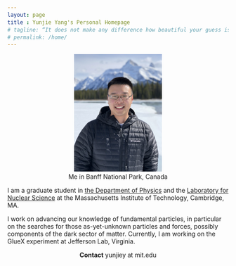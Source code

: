 ```yaml
---
layout: page
title : Yunjie Yang's Personal Homepage
# tagline: “It does not make any difference how beautiful your guess is. It does not make any difference how smart you are, who made the guess, or what his name is – if it disagrees with experiment it is wrong. -- Richard Feynman”
# permalink: /home/
---
```


<figure><center>
  <img width="200" src="/pics/profile.JPG"/>
  <figcaption>Me in Banff National Park, Canada</figcaption>
</center></figure>


I am a graduate student in [the Department of Physics](http://web.mit.edu/physics/) and the [Laboratory for Nuclear Science](http://web.mit.edu/lns/index.html) at the Massachusetts Institute of Technology, Cambridge, MA.

I work on advancing our knowledge of fundamental particles,
in particular on the searches for those as-yet-unknown particles and forces, possibly components of the dark sector of matter. Currently, I am working on the GlueX experiment at Jefferson Lab, Virginia.

<center>
<b>Contact</b> 
yunjiey at mit.edu <br>
</center>
